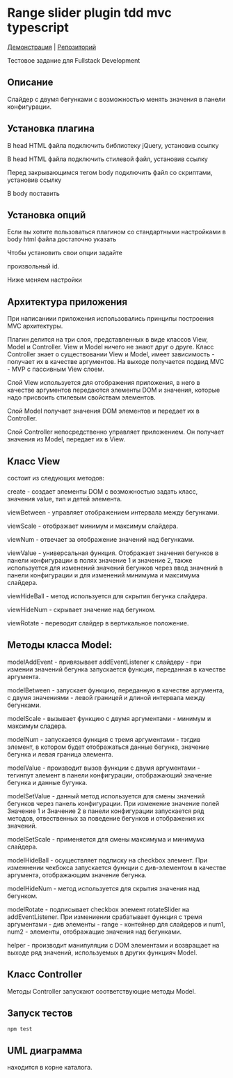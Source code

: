 # Range slider plugin tdd mvc typescript

[Демонстрация](https://vodkamishka.github.io/plugin-range-slider/) | [Репозиторий](https://github.com/Vodkamishka/plugin-range-slider)

Тестовое задание для Fullstack Development

## Описание

Слайдер с двумя бегунками с возможностью менять значения в панели конфигурации.

## Установка плагина

В head HTML файла подключить библиотеку jQuery, установив ссылку
<script src="https://ajax.googleapis.com/ajax/libs/jquery/3.4.1/jquery.min.js"></script>

В head HTML файла подключить стилевой файл, установив ссылку
<link rel="stylesheet" href="style.css">

Перед закрывающимся тегом body подключить файл со скриптами, установив ссылку <script src='script.js'></script>

В body поставить <div class="wrapper"></div>

## Установка опций 

Если вы хотите пользоваться плагином со стандартными настройками в body html файла достаточно указать <div class="wrapper"></div>

Чтобы установить свои опции задайте <div class="wrapper"></div> произвольный id.

<div class="wrapper" id='5'></div>

Ниже <script src='script.js'></script> меняем настройки

<script>
    $("#5").slider({
        value1: 16000,
        value2: 357777,
        min: 8000,
        max: 600000,
        step1: 1000,
        step2: 8
    })
</script>

## Архитектура приложения

При написаниии приложения использовались принципы построения MVC архитектуры.

Плагин делится на три слоя, представленных в виде классов View, Model и Controller. View и Model ничего не знают друг о друге. Класс Controller знает о существовании View и Model, имеет зависимость - получает их в качестве аргументов. На выходе получается подвид MVC - MVP с пассивным View слоем.

Слой View используется для отображения приложения, в него в качестве аргументов передаются элементы DOM и значения, которые надо присвоить стилевым свойствам элементов.

Слой Model получает значения DOM элементов и передает их в Controller.

Слой Controller непосредственно управляет приложением. Он получает значения из Model, передает их в View.

## Класс View 

состоит из следующих методов:

create -  создает элементы DOM c возможностью задать класс, значения value, тип и детей элемента.

viewBetween - управляет отображением интервала между бегунками.

viewScale - отображает минимум и максимум слайдера.

viewNum - отвечает за отображение значений над бегунками.

viewValue - универсальная функция. Отображает значения бегунков в панели конфигурации в полях значение 1 и значение 2, также используется для изменений значений бегунков через ввод значений в панели конфигурации и для изменений минимума и максимума слайдера.

viewHideBall - метод используется для скрытия бегунка слайдера.

viewHideNum - скрывает значение над бегунком.

viewRotate - переводит слайдер в вертикальное положение.

## Методы класса Model:

modelAddEvent - привязывает addEventListener к слайдеру - при измении значений бегунка запускается функция, переданная в качестве аргумента.

modelBetween - запускает функцию, переданную в качестве аргумента, с двумя значениями - левой границей и длиной интервала между бегунками.

modelScale - вызывает функцию с двумя аргументами - минимум и максимум сладера.

modelNum - запускается функция с тремя аргументами - тэгдив элемент, в котором будет отображаться данные бегунка, значение бегунка и левая граница элемента.

modelValue - производит вызов функции с двумя аргументами - тегинпут элемент в панели конфигурации, отображающий значение бегунка и данные бугунка.

modelSetValue - данный метод используется для смены значений бегунков через панель конфигурации. При изменение значение полей Значение 1 и Значение 2 в панели конфигурации запускается ряд методов, отвественных за поведение бегунков и отображения их значений.

modelSetScale - применяется для смены максимума и минимума слайдера.

modelHideBall - осуществляет подписку на checkbox элемент. При изменнении чекбокса запускается функции с див-элементом в качестве аргумента, отображающим значение бегунка.

modelHideNum - метод используется для скрытия значения над бегунком.

modelRotate - подписывает checkbox элемент rotateSlider на addEventListener. При измениении срабатывает функция с тремя аргументами - див элементы - range - контейнер для слайдеров и num1, num2 - элементы, отображащие значения над бегунками.

helper - производит манипуляции с DOM элементами и возвращает на выходе ряд значений, используемых в других функцияч Model.

## Класс Controller

Методы Controller запускают соответствующие методы Model.

## Запуск тестов

`npm test`

## UML диаграмма 

находится в корне каталога.


